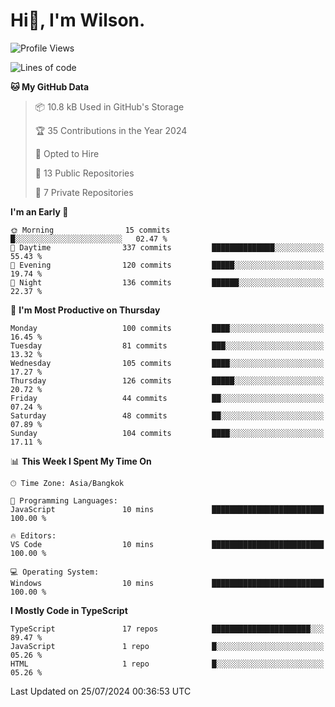 # Hi👋, I'm Wilson.
<!--START_SECTION:waka-->
![Profile Views](http://img.shields.io/badge/Profile%20Views-0-blue)

![Lines of code](https://img.shields.io/badge/From%20Hello%20World%20I%27ve%20Written-277.5%20thousand%20lines%20of%20code-blue)

**🐱 My GitHub Data** 

> 📦 10.8 kB Used in GitHub's Storage 
 > 
> 🏆 35 Contributions in the Year 2024
 > 
> 💼 Opted to Hire
 > 
> 📜 13 Public Repositories 
 > 
> 🔑 7 Private Repositories 
 > 
**I'm an Early 🐤** 

```text
🌞 Morning                15 commits          █░░░░░░░░░░░░░░░░░░░░░░░░   02.47 % 
🌆 Daytime                337 commits         ██████████████░░░░░░░░░░░   55.43 % 
🌃 Evening                120 commits         █████░░░░░░░░░░░░░░░░░░░░   19.74 % 
🌙 Night                  136 commits         ██████░░░░░░░░░░░░░░░░░░░   22.37 % 
```
📅 **I'm Most Productive on Thursday** 

```text
Monday                   100 commits         ████░░░░░░░░░░░░░░░░░░░░░   16.45 % 
Tuesday                  81 commits          ███░░░░░░░░░░░░░░░░░░░░░░   13.32 % 
Wednesday                105 commits         ████░░░░░░░░░░░░░░░░░░░░░   17.27 % 
Thursday                 126 commits         █████░░░░░░░░░░░░░░░░░░░░   20.72 % 
Friday                   44 commits          ██░░░░░░░░░░░░░░░░░░░░░░░   07.24 % 
Saturday                 48 commits          ██░░░░░░░░░░░░░░░░░░░░░░░   07.89 % 
Sunday                   104 commits         ████░░░░░░░░░░░░░░░░░░░░░   17.11 % 
```


📊 **This Week I Spent My Time On** 

```text
🕑︎ Time Zone: Asia/Bangkok

💬 Programming Languages: 
JavaScript               10 mins             █████████████████████████   100.00 % 

🔥 Editors: 
VS Code                  10 mins             █████████████████████████   100.00 % 

💻 Operating System: 
Windows                  10 mins             █████████████████████████   100.00 % 
```

**I Mostly Code in TypeScript** 

```text
TypeScript               17 repos            ██████████████████████░░░   89.47 % 
JavaScript               1 repo              █░░░░░░░░░░░░░░░░░░░░░░░░   05.26 % 
HTML                     1 repo              █░░░░░░░░░░░░░░░░░░░░░░░░   05.26 % 
```




 Last Updated on 25/07/2024 00:36:53 UTC
<!--END_SECTION:waka-->
